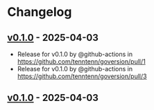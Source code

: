 # Changelog

## [v0.1.0](https://github.com/tenntenn/goversion/commits/v0.1.0) - 2025-04-03
- Release for v0.1.0 by @github-actions in https://github.com/tenntenn/goversion/pull/1
- Release for v0.1.0 by @github-actions in https://github.com/tenntenn/goversion/pull/3

## [v0.1.0](https://github.com/tenntenn/goversion/commits/v0.1.0) - 2025-04-03
